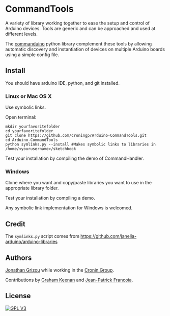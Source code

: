 # CommandTools

A variety of library working together to ease the setup and control of Arduino devices. Tools are generic and can be approached and used at different levels.

The [commanduino](https://github.com/croningp/commanduino) python library complement these tools by allowing automatic discovery and instantiation of devices on multiple Arduino boards using a simple config file.


## Install

You should have arduino IDE, python, and git installed.

### Linux or Mac OS X

Use symbolic links.

Open terminal:

```shell
mkdir yourfavoritefolder
cd yourfavoritefolder
git clone https://github.com/croningp/Arduino-CommandTools.git
cd Arduino-CommandTools
python symlinks.py --install #Makes symbolic links to libraries in /home/<yourusername>/sketchbook
```

Test your installation by compiling the demo of CommandHandler.

### Windows

Clone where you want and copy/paste libraries you want to use in the appropriate library folder.

Test your installation by compiling a demo.

Any symbolic link implementation for Windows is welcomed.


## Credit

The ```symlinks.py``` script comes from https://github.com/janelia-arduino/arduino-libraries

## Authors

[Jonathan Grizou](http://jgrizou.com/) while working in the [Cronin Group](http://www.chem.gla.ac.uk/cronin/). 

Contributions by [Graham Keenan](https://github.com/ShinRa26) and [Jean-Patrick Francoia](https://github.com/JPFrancoia).

## License

[![GPL V3](https://www.gnu.org/graphics/gplv3-127x51.png)](https://www.gnu.org/licenses/gpl.html)
